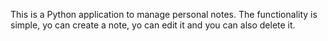 This is a Python application to manage personal notes.
The functionality is simple, yo can create a note, yo can edit it and you can also delete it.
